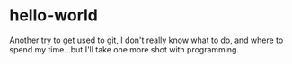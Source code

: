 # hello-world
Another try to get used to git,
I don't really know what to do, and where to spend my time...but I'll take one more shot with programming.
